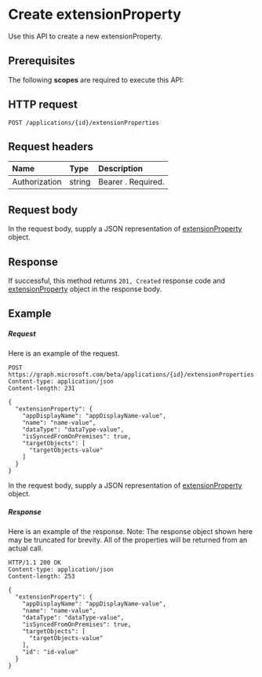 # Create extensionProperty

Use this API to create a new extensionProperty.
## Prerequisites
The following **scopes** are required to execute this API: 
## HTTP request
<!-- { "blockType": "ignored" } -->
```http
POST /applications/{id}/extensionProperties

```
## Request headers
| Name       | Type | Description|
|:---------------|:--------|:----------|
| Authorization  | string  | Bearer <token>. Required. |

## Request body
In the request body, supply a JSON representation of [extensionProperty](../resources/extensionproperty.md) object.


## Response
If successful, this method returns `201, Created` response code and [extensionProperty](../resources/extensionproperty.md) object in the response body.

## Example
##### Request
Here is an example of the request.
<!-- {
  "blockType": "request",
  "name": "create_extensionproperty_from_application"
}-->
```http
POST https://graph.microsoft.com/beta/applications/{id}/extensionProperties
Content-type: application/json
Content-length: 231

{
  "extensionProperty": {
    "appDisplayName": "appDisplayName-value",
    "name": "name-value",
    "dataType": "dataType-value",
    "isSyncedFromOnPremises": true,
    "targetObjects": [
      "targetObjects-value"
    ]
  }
}
```
In the request body, supply a JSON representation of [extensionProperty](../resources/extensionproperty.md) object.
##### Response
Here is an example of the response. Note: The response object shown here may be truncated for brevity. All of the properties will be returned from an actual call.
<!-- {
  "blockType": "response",
  "truncated": true,
  "@odata.type": "microsoft.graph.extensionproperty"
} -->
```http
HTTP/1.1 200 OK
Content-type: application/json
Content-length: 253

{
  "extensionProperty": {
    "appDisplayName": "appDisplayName-value",
    "name": "name-value",
    "dataType": "dataType-value",
    "isSyncedFromOnPremises": true,
    "targetObjects": [
      "targetObjects-value"
    ],
    "id": "id-value"
  }
}
```

<!-- uuid: 8fcb5dbc-d5aa-4681-8e31-b001d5168d79
2015-10-25 14:57:30 UTC -->
<!-- {
  "type": "#page.annotation",
  "description": "Create extensionProperty",
  "keywords": "",
  "section": "documentation",
  "tocPath": ""
}-->